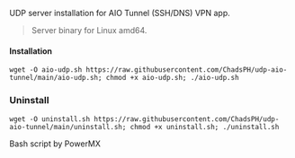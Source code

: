 UDP server installation for AIO Tunnel (SSH/DNS) VPN app.
<br>

>Server binary for Linux amd64.

#### Installation
```
wget -O aio-udp.sh https://raw.githubusercontent.com/ChadsPH/udp-aio-tunnel/main/aio-udp.sh; chmod +x aio-udp.sh; ./aio-udp.sh
```

### Uninstall

```
wget -O uninstall.sh https://raw.githubusercontent.com/ChadsPH/udp-aio-tunnel/main/uninstall.sh; chmod +x uninstall.sh; ./uninstall.sh
```

Bash script by PowerMX
